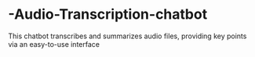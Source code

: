 # -Audio-Transcription-chatbot
This chatbot transcribes and summarizes audio files, providing key points via an easy-to-use interface
